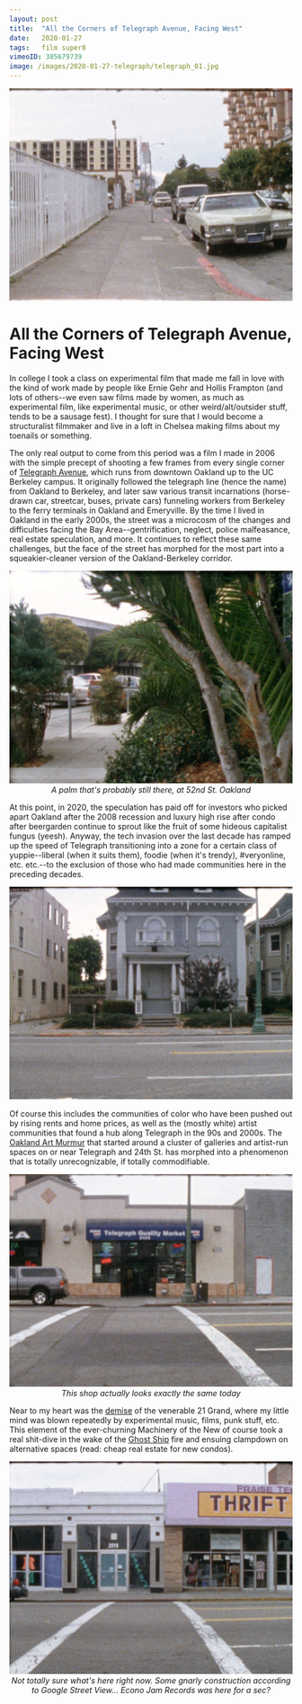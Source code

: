 ```yaml
---
layout: post
title:  "All the Corners of Telegraph Avenue, Facing West"
date:   2020-01-27
tags: 	film super8
vimeoID: 385679739
image: /images/2020-01-27-telegraph/telegraph_01.jpg
---
```


![telegraph avenue at about 29th st](/images/2020-01-27-telegraph/telegraph_01.jpg)

# All the Corners of Telegraph Avenue, Facing West

In college I took a class on experimental film that made me fall in love with the kind of work made by people like Ernie Gehr and Hollis Frampton (and lots of others--we even saw films made by women, as much as experimental film, like experimental music, or other weird/alt/outsider stuff, tends to be a sausage fest). I thought for sure that I would become a structuralist filmmaker and live in a loft in Chelsea making films about my toenails or something.

The only real output to come from this period was a film I made in 2006 with the simple precept of shooting a few frames from every single corner of [Telegraph Avenue](https://en.wikipedia.org/wiki/Telegraph_Avenue), which runs from downtown Oakland up to the UC Berkeley campus. It originally followed the telegraph line (hence the name) from Oakland to Berkeley, and later saw various transit incarnations (horse-drawn car, streetcar, buses, private cars) funneling workers from Berkeley to the ferry terminals in Oakland and Emeryville. By the time I lived in Oakland in the early 2000s, the street was a microcosm of the changes and difficulties facing the Bay Area--gentrification, neglect, police malfeasance, real estate speculation, and more. It continues to reflect these same challenges, but the face of the street has morphed for the most part into a squeakier-cleaner version of the Oakland-Berkeley corridor.

<p style="text-align:center">
	<img src="/images/2020-01-27-telegraph/telegraph_09.jpg" alt="telegraph at 52nd street" style="max-height:400px; "/><br>
	<i>A palm that's probably still there, at 52nd St. Oakland</i>
</p>

At this point, in 2020, the speculation has paid off for investors who picked apart Oakland after the 2008 recession and luxury high rise after condo after beergarden continue to sprout like the fruit of some hideous capitalist fungus (yeesh). Anyway, the tech invasion over the last decade has ramped up the speed of Telegraph transitioning into a zone for a certain class of yuppie--liberal (when it suits them), foodie (when it's trendy), #veryonline, etc. etc.--to the exclusion of those who had made communities here in the preceding decades.

<p style="text-align:center">
	<img src="/images/2020-01-27-telegraph/telegraph_12.jpg" alt="telegraph in Oakland" style="max-height:400px; "/><br>
</p>

Of course this includes the communities of color who have been pushed out by rising rents and home prices, as well as the (mostly white) artist communities that found a hub along Telegraph in the 90s and 2000s. The [Oakland Art Murmur](https://en.wikipedia.org/wiki/Art_Murmur) that started around a cluster of galleries and artist-run spaces on or near Telegraph and 24th St. has morphed into a phenomenon that is totally unrecognizable, if totally commodifiable.

<p style="text-align:center">
	<img src="/images/2020-01-27-telegraph/telegraph_11.jpg" alt="telegraph at 23rd street" style="max-height:400px; "/><br>
	<i>This shop actually looks exactly the same today</i>
</p>

Near to my heart was the [demise](https://www.eastbayexpress.com/oakland/21-grands-grand-gesture/Content?oid=2172028) of the venerable 21 Grand, where my little mind was blown repeatedly by experimental music, films, punk stuff, etc. This element of the ever-churning Machinery of the New of course took a real shit-dive in the wake of the [Ghost Ship](https://en.wikipedia.org/wiki/Ghost_Ship_warehouse_fire) fire and ensuing clampdown on alternative spaces (read: cheap real estate for new condos).

<p style="text-align:center">
	<img src="/images/2020-01-27-telegraph/telegraph_04.jpg" alt="2519 telegraph" style="max-height:400px; "/><br>
	<i>Not totally sure what's here right now. Some gnarly construction according to Google Street View... Econo Jam Records was here for a sec?</i>
</p>

<!-- Anyway, here's the film. Let's think about The West, sunsets, endings, beginnings, reflections, and exclusions.

<p style="text-align:center">
	{% include vimeoPlayer.html id=page.vimeoID %}<br>
</p> -->

